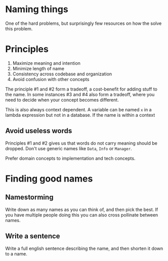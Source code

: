 # Naming things

One of the hard problems, but surprisingly few resources on how the solve this problem.

# Principles

1. Maximize meaning and intention
2. Minimize length of name
3. Consistency across codebase and organization
4. Avoid confusion with other concepts

The principle #1 and #2 form a tradeoff, a cost-benefit for adding stuff to the name. In some instances #3 and #4 also form a tradeoff, where you need to decide when your concept becomes different.

This is also always context dependent. A variable can be named `x` in a lambda expression but not in a database. If the name is within a context

## Avoid useless words

Principles #1 and #2 gives us that words do not carry meaning should be dropped. Don't use generic names like `Data`, `Info` or `Manager`.

Prefer domain concepts to implementation and tech concepts.

# Finding good names

## Namestorming

Write down as many names as you can think of, and then pick the best. If you have multiple people doing this you can also cross pollinate between names.

## Write a sentence

Write a full english sentence describing the name, and then shorten it down to a name.